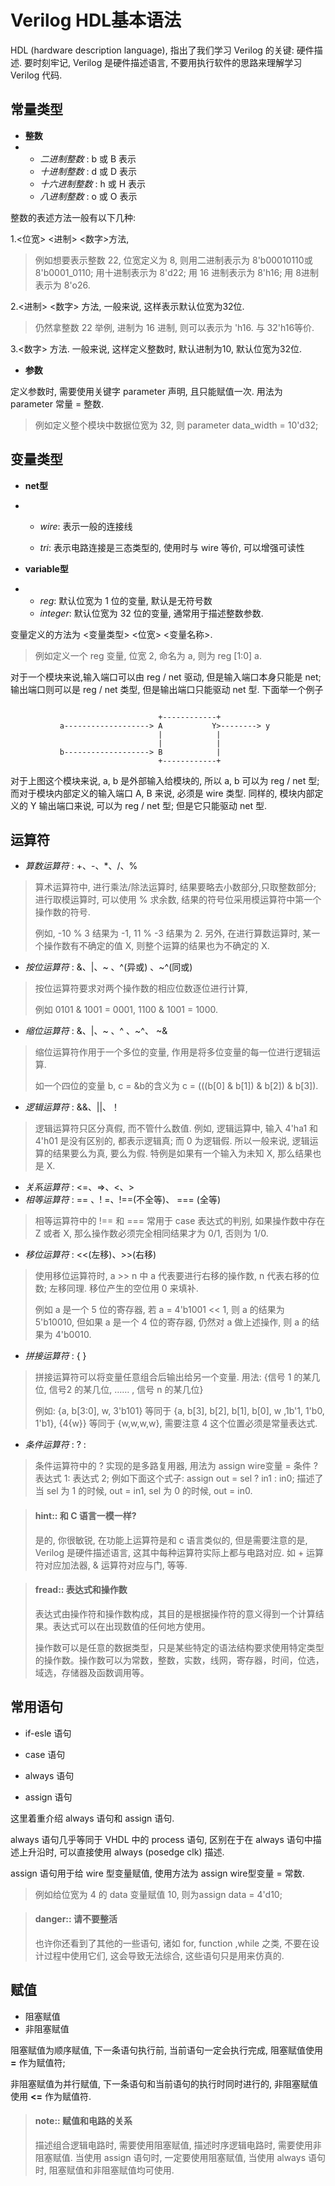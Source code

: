 # Verilog HDL基本语法

HDL (hardware description language), 指出了我们学习 Verilog 的关键: 硬件描述. 要时刻牢记, Verilog 是硬件描述语言, 不要用执行软件的思路来理解学习 Verilog 代码.

## 常量类型

* **整数**
* * *二进制整数* : b 或 B 表示
  * *十进制整数* : d 或 D 表示
  * *十六进制整数* : h 或 H 表示
  * *八进制整数* : o 或 O 表示

整数的表述方法一般有以下几种:

1.<位宽> <进制> <数字>方法,

   > 例如想要表示整数 22, 位宽定义为 8, 则用二进制表示为 8'b00010110或8'b0001_0110; 用十进制表示为 8'd22; 用 16 进制表示为 8'h16; 用 8进制表示为 8'o26.

   

2.<进制> <数字> 方法,  一般来说, 这样表示默认位宽为32位. 

   > 仍然拿整数 22 举例, 进制为 16 进制, 则可以表示为 'h16. 与 32'h16等价.

3.<数字> 方法. 一般来说, 这样定义整数时, 默认进制为10, 默认位宽为32位.  



* **参数**

定义参数时, 需要使用关键字 parameter 声明, 且只能赋值一次. 用法为 parameter 常量 = 整数. 

> 例如定义整个模块中数据位宽为 32, 则 parameter data_width = 10'd32; 

## 变量类型

* **net型**

* * *wire*: 表示一般的连接线

  * *tri*: 表示电路连接是三态类型的, 使用时与 wire 等价, 可以增强可读性


* **variable型**
* * *reg*: 默认位宽为 1 位的变量, 默认是无符号数
  * *integer*: 默认位宽为 32 位的变量, 通常用于描述整数参数.

变量定义的方法为 <变量类型> <位宽> <变量名称>. 

> 例如定义一个 reg 变量, 位宽 2, 命名为 a, 则为 reg [1:0] a.

对于一个模块来说,输入端口可以由 reg / net 驱动, 但是输入端口本身只能是 net; 输出端口则可以是 reg / net 类型, 但是输出端口只能驱动 net 型. 下面举一个例子

```

                                 +------------+
           a-------------------> A           Y>--------> y
                                 |            |
                                 |            |
           b-------------------> B            |
                                 +------------+
```

对于上图这个模块来说, a, b 是外部输入给模块的, 所以 a, b 可以为 reg / net 型; 而对于模块内部定义的输入端口 A, B 来说, 必须是 wire 类型. 同样的, 模块内部定义的 Y 输出端口来说, 可以为 reg / net 型; 但是它只能驱动 net 型.

## 运算符

* *算数运算符* :  +、-、*、/、%

> 算术运算符中, 进行乘法/除法运算时, 结果要略去小数部分,只取整数部分; 进行取模运算时, 可以使用 % 求余数, 结果的符号位采用模运算符中第一个操作数的符号.
>
> 例如, -10 % 3 结果为 -1, 11 % -3 结果为 2. 另外, 在进行算数运算时, 某一个操作数有不确定的值 X, 则整个运算的结果也为不确定的 X.

* *按位运算符* : &、|、~ 、^(异或) 、~^(同或)

> 按位运算符要求对两个操作数的相应位数逐位进行计算,  
>
> 例如 0101 & 1001 = 0001, 1100 & 1001 = 1000.

* *缩位运算符* : &、|、~ 、^ 、~^、 ~& 

> 缩位运算符作用于一个多位的变量, 作用是将多位变量的每一位进行逻辑运算. 
>
> 如一个四位的变量 b, c = &b的含义为 c = (((b[0] & b[1]) & b[2]) & b[3]).

* *逻辑运算符* : &&、||、！

> 逻辑运算符只区分真假, 而不管什么数值. 例如, 逻辑运算中, 输入 4'ha1 和 4'h01 是没有区别的, 都表示逻辑真; 而 0 为逻辑假. 所以一般来说, 逻辑运算的结果要么为真, 要么为假. 特例是如果有一个输入为未知 X, 那么结果也是 X.

* *关系运算符* : <=、=>、<、>
* *相等运算符* : == 、! =、!==(不全等)、 ==\= (全等)

>  相等运算符中的 !== 和 ==\= 常用于 case 表达式的判别, 如果操作数中存在 Z 或者 X, 那么操作数必须完全相同结果才为 0/1, 否则为 1/0. 

* *移位运算符* : <<(左移)、>>(右移)

> 使用移位运算符时, a >> n 中 a 代表要进行右移的操作数, n 代表右移的位数; 左移同理. 移位产生的空位用 0 来填补. 
>
> 例如 a 是一个 5 位的寄存器, 若 a = 4'b1001 << 1, 则 a 的结果为 5'b10010, 但如果 a 是一个 4 位的寄存器, 仍然对 a 做上述操作, 则 a 的结果为 4'b0010.

* *拼接运算符* : { }

> 拼接运算符可以将变量任意组合后输出给另一个变量. 用法: {信号 1 的某几位, 信号2 的某几位, …… , 信号 n 的某几位} 
>
> 例如: {a, b[3:0], w, 3'b101} 等同于 {a, b[3], b[2], b[1], b[0], w ,1b'1, 1'b0, 1'b1}, {4{w}} 等同于 {w,w,w,w}, 需要注意 4 这个位置必须是常量表达式. 

* *条件运算符* : ? :

> 条件运算符中的 ? 实现的是多路复用器, 用法为 assign wire变量 = 条件 ? 表达式 1: 表达式 2; 例如下面这个式子: assign out = sel ? in1 : in0; 描述了当 sel 为 1 的时候, out = in1, sel 为 0 的时候, out = in0.

<!--  -->

> #### hint:: 和 C 语言一模一样?
>
> 是的, 你很敏锐, 在功能上运算符是和 c 语言类似的, 但是需要注意的是, Verilog 是硬件描述语言, 这其中每种运算符实际上都与电路对应. 如 + 运算符对应加法器, & 运算符对应与门, 等等.

<!--  -->

> #### fread:: 表达式和操作数
>
> 表达式由操作符和操作数构成，其目的是根据操作符的意义得到一个计算结果。表达式可以在出现数值的任何地方使用。
>
> 操作数可以是任意的数据类型，只是某些特定的语法结构要求使用特定类型的操作数。操作数可以为常数，整数，实数，线网，寄存器，时间，位选，域选，存储器及函数调用等。

## 常用语句

* if-esle 语句

* case 语句
* always 语句
* assign 语句

这里着重介绍 always 语句和 assign 语句.

always 语句几乎等同于 VHDL 中的 process 语句, 区别在于在 always 语句中描述上升沿时, 可以直接使用   always (posedge clk) 描述. 

assign 语句用于给 wire 型变量赋值, 使用方法为 assign wire型变量 = 常数. 

> 例如给位宽为 4 的 data 变量赋值 10, 则为assign data =  4'd10;

<!--  -->

> #### danger:: 请不要整活
>
> 也许你还看到了其他的一些语句, 诸如 for, function ,while 之类, 不要在设计过程中使用它们, 这会导致无法综合, 这些语句只是用来仿真的. 

## 赋值

* 阻塞赋值
* 非阻塞赋值

阻塞赋值为顺序赋值, 下一条语句执行前, 当前语句一定会执行完成, 阻塞赋值使用 **=** 作为赋值符;

非阻塞赋值为并行赋值, 下一条语句和当前语句的执行时同时进行的, 非阻塞赋值使用 **<=** 作为赋值符.

> #### note:: 赋值和电路的关系
>
> 描述组合逻辑电路时, 需要使用阻塞赋值, 描述时序逻辑电路时, 需要使用非阻塞赋值. 当使用 assign 语句时, 一定要使用阻塞赋值, 当使用 always 语句时, 阻塞赋值和非阻塞赋值均可使用.







